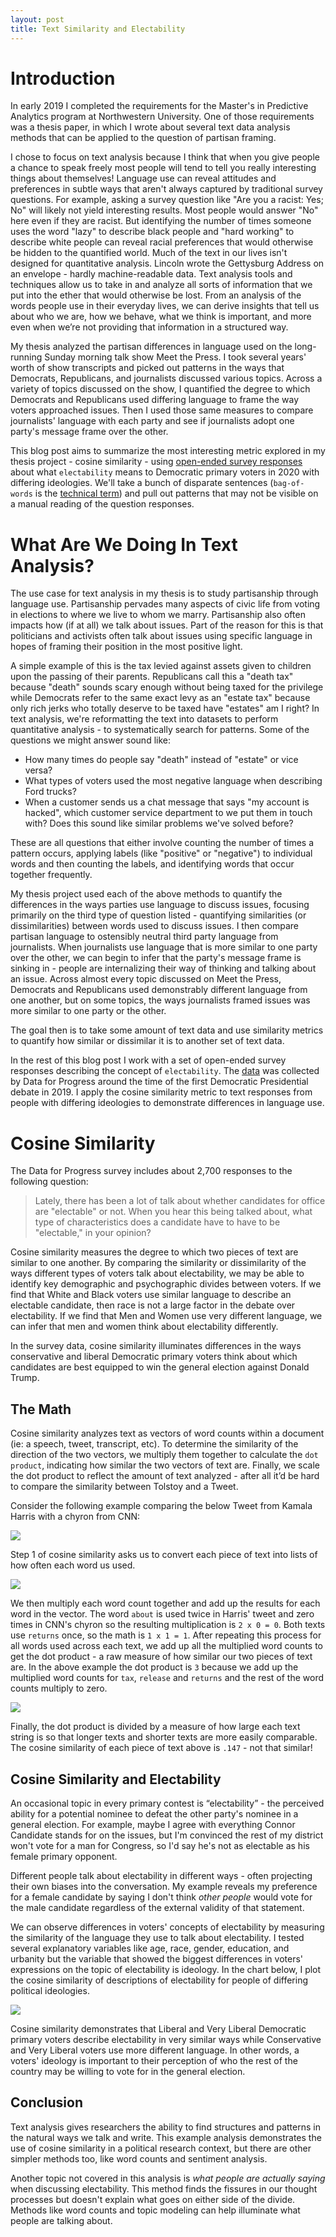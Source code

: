 ```yaml
---
layout: post
title: Text Similarity and Electability
---
```


# Introduction
In early 2019 I completed the requirements for the Master's in Predictive Analytics program at Northwestern University. One of those requirements was a thesis paper, in which I wrote about several text data analysis methods that can be applied to the question of partisan framing. 

I chose to focus on text analysis because I think that when you give people a chance to speak freely most people will tend to tell you really interesting things about themselves! Language use can reveal attitudes and preferences in subtle ways that aren't always captured by traditional survey questions. For example, asking a survey question like "Are you a racist: Yes; No" will likely not yield interesting results. Most people would answer "No" here even if they are racist. But identifying the number of times someone uses the word "lazy" to describe black people and "hard working" to describe white people can reveal racial preferences that would otherwise be hidden to the quantified world. Much of the text in our lives isn't designed for quantitative analysis. Lincoln wrote the Gettysburg Address on an envelope - hardly machine-readable data. Text analysis tools and techniques allow us to take in and analyze all sorts of information that we put into the ether that would otherwise be lost. From an analysis of the words people use in their everyday lives, we can derive insights that tell us about who we are, how we behave, what we think is important, and more even when we’re not providing that information in a structured way. 
  
My thesis analyzed the partisan differences in language used on the long-running Sunday morning talk show Meet the Press. I took several years' worth of show transcripts and picked out patterns in the ways that Democrats, Republicans, and journalists discussed various topics. Across a variety of topics discussed on the show, I quantified the degree to which Democrats and Republicans used differing language to frame the way voters approached issues. Then I used those same measures to compare journalists' language with each party and see if journalists adopt one party's message frame over the other.  

This blog post aims to summarize the most interesting metric explored in my thesis project - cosine similarity - using [open-ended survey responses](https://www.dataforprogress.org/memos/how-the-first-debate-changed-the-race) about what `electability` means to Democratic primary voters in 2020 with differing ideologies. We'll take a bunch of disparate sentences (`bag-of-words` is the [technical term](https://en.wikipedia.org/wiki/Bag-of-words_model)) and pull out patterns that may not be visible on a manual reading of the question responses.  

# What Are We Doing In Text Analysis?
The use case for text analysis in my thesis is to study partisanship through language use. Partisanship pervades many aspects of civic life from voting in elections to where we live to whom we marry. Partisanship also often impacts how (if at all) we talk about issues. Part of the reason for this is that politicians and activists often talk about issues using specific language in hopes of framing their position in the most positive light. 

A simple example of this is the tax levied against assets given to children upon the passing of their parents. Republicans call this a "death tax" because "death" sounds scary enough without being taxed for the privilege while Democrats refer to the same exact levy as an "estate tax" because only rich jerks who totally deserve to be taxed have "estates" am I right? In text analysis, we're reformatting the text into datasets to perform quantitative analysis - to systematically search for patterns. Some of the questions we might answer sound like:

  - How many times do people say "death" instead of "estate" or vice versa?
  - What types of voters used the most negative language when describing Ford trucks?
  - When a customer sends us a chat message that says "my account is hacked", which customer service department to we put them in touch with? Does this sound like similar problems we've solved before?
  
These are all questions that either involve counting the number of times a pattern occurs, applying labels (like "positive" or "negative") to individual words and then counting the labels, and identifying words that occur together frequently. 

My thesis project used each of the above methods to quantify the differences in the ways parties use language to discuss issues, focusing primarily on the third type of question listed - quantifying similarities (or dissimilarities) between words used to discuss issues. I then compare partisan language to ostensibly neutral third party language from journalists. When journalists use language that is more similar to one party over the other, we can begin to infer that the party's message frame is sinking in - people are internalizing their way of thinking and talking about an issue. Across almost every topic discussed on Meet the Press, Democrats and Republicans used demonstrably different language from one another, but on some topics, the ways journalists framed issues was more similar to one party or the other. 

The goal then is to take some amount of text data and use similarity metrics to quantify how similar or dissimilar it is to another set of text data. 

In the rest of this blog post I work with a set of open-ended survey responses describing the concept of `electability`. The [data](https://www.dataforprogress.org/memos/how-the-first-debate-changed-the-race) was collected by Data for Progress around the time of the first Democratic Presidential debate in 2019. I apply the cosine similarity metric to text responses from people with differing ideologies to demonstrate differences in language use.

# Cosine Similarity
The Data for Progress survey includes about 2,700 responses to the following question:

> Lately, there has been a lot of talk about whether candidates for office are "electable" or not. When you hear this being talked about, what type of characteristics does a candidate have to have to be "electable," in your opinion?

Cosine similarity measures the degree to which two pieces of text are similar to one another. By comparing the similarity or dissimilarity of the ways different types of voters talk about electability, we may be able to identify key demographic and psychographic divides between voters. If we find that White and Black voters use similar language to describe an electable candidate, then race is not a large factor in the debate over electability. If we find that Men and Women use very different language, we can infer that men and women think about electability differently. 

In the survey data, cosine similarity illuminates differences in the ways conservative and liberal Democratic primary voters think about which candidates are best equipped to win the general election against Donald Trump.

## The Math
Cosine similarity analyzes text as vectors of word counts within a document (ie: a speech, tweet, transcript, etc). To determine the similarity of the direction of the two vectors, we multiply them together to calculate the `dot product`, indicating how similar the two vectors of text are. Finally, we scale the dot product to reflect the amount of text analyzed - after all it’d be hard to compare the similarity between Tolstoy and a Tweet.

Consider the following example comparing the below Tweet from Kamala Harris with a chyron from CNN:

<p>
  <img src="https://joshyazman.github.io/images/message-framing/harris-tweet-orourke-chyron-ex.png#center"/>
</p>

Step 1 of cosine similarity asks us to convert each piece of text into lists of how often each word us used.

<p>
  <img src="https://joshyazman.github.io/images/message-framing/harris-tweet-orourke-chyron-wordvec.png#center"/>
</p>

We then multiply each word count together and add up the results for each word in the vector. The word `about` is used twice in Harris' tweet and zero times in CNN's chyron so the resulting multiplication is `2 x 0 = 0`. Both texts use `returns` once, so the math is `1 x 1 = 1`. After repeating this process for all words used across each text, we add up all the multiplied word counts to get the dot product - a raw measure of how similar our two pieces of text are. In the above example the dot product is `3` because we add up the multiplied word counts for `tax`, `release` and `returns` and the rest of the word counts multiply to zero. 

<p>
  <img src="https://joshyazman.github.io/images/message-framing/harris-tweet-orourke-chyron-dot.png#center"/>
</p>

Finally, the dot product is divided by a measure of how large each text string is so that longer texts and shorter texts are more easily comparable. The cosine similarity of each piece of text above is `.147` - not that similar!

## Cosine Similarity and Electability
An occasional topic in every primary contest is “electability” - the perceived ability for a potential nominee to defeat the other party's nominee in a general election. For example, maybe I agree with everything Connor Candidate stands for on the issues, but I'm convinced the rest of my district won't vote for a man for Congress, so I'd say he's not as electable as his female primary opponent. 

Different people talk about electability in different ways - often projecting their own biases into the conversation. My example reveals my preference for a female candidate by saying I don't think _other people_ would vote for the male candidate regardless of the external validity of that statement.

We can observe differences in voters' concepts of electability by measuring the similarity of the language they use to talk about electability. I tested several explanatory variables like age, race, gender, education, and urbanity but the variable that showed the biggest differences in voters' expressions on the topic of electability is ideology. In the chart below, I plot the cosine similarity of descriptions of electability for people of differing political ideologies.

<p>
  <img src="https://joshyazman.github.io/images/message-framing/cossim_example.png#center"/>
</p>

Cosine similarity demonstrates that Liberal and Very Liberal Democratic primary voters describe electability in very similar ways while Conservative and Very Liberal voters use more different language. In other words, a voters' ideology is important to their perception of who the rest of the country may be willing to vote for in the general election.

## Conclusion
Text analysis gives researchers the ability to find structures and patterns in the natural ways we talk and write. This example analysis demonstrates the use of cosine similarity in a political research context, but there are other simpler methods too, like word counts and sentiment analysis. 

Another topic not covered in this analysis is _what people are actually saying_ when discussing electability. This method finds the fissures in our thought processes but doesn't explain what goes on either side of the divide. Methods like word counts and topic modeling can help illuminate what people are talking about.
